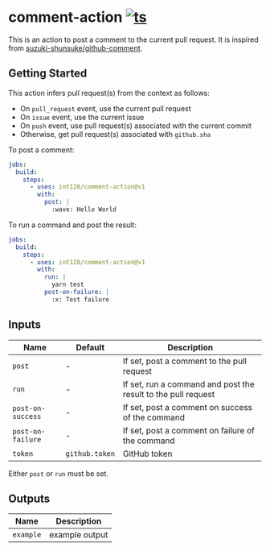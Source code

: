 # comment-action [![ts](https://github.com/int128/comment-action/actions/workflows/ts.yaml/badge.svg)](https://github.com/int128/comment-action/actions/workflows/ts.yaml)

This is an action to post a comment to the current pull request.
It is inspired from [suzuki-shunsuke/github-comment](https://github.com/suzuki-shunsuke/github-comment).


## Getting Started

This action infers pull request(s) from the context as follows:

- On `pull_request` event, use the current pull request
- On `issue` event, use the current issue
- On `push` event, use pull request(s) associated with the current commit
- Otherwise, get pull request(s) associated with `github.sha`

To post a comment:

```yaml
jobs:
  build:
    steps:
      - uses: int128/comment-action@v1
        with:
          post: |
            :wave: Hello World
```

To run a command and post the result:

```yaml
jobs:
  build:
    steps:
      - uses: int128/comment-action@v1
        with:
          run: |
            yarn test
          post-on-failure: |
            :x: Test failure
```


## Inputs

| Name | Default | Description
|------|----------|------------
| `post` | - | If set, post a comment to the pull request
| `run` | - | If set, run a command and post the result to the pull request
| `post-on-success` | - | If set, post a comment on success of the command
| `post-on-failure` | - | If set, post a comment on failure of the command
| `token` | `github.token` | GitHub token

Either `post` or `run` must be set.


## Outputs

| Name | Description
|------|------------
| `example` | example output
